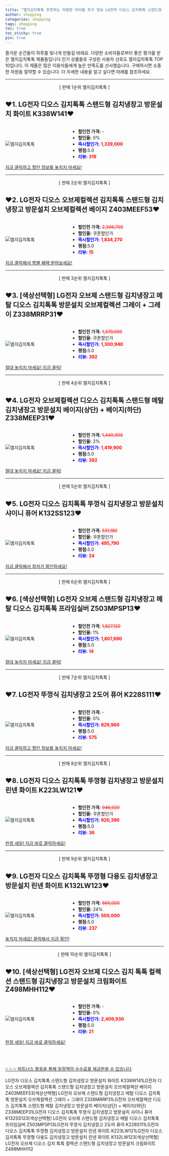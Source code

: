 ```yaml
---
title: "엘지김치톡톡 추천하는 저렴한 아이템 추가 정보 LG전자 디오스 김치톡톡 스탠드형 김치냉장고"
author: shopping
categories: shopping
tags: shopping
toc: true
toc_sticky: true
pin: true
---
```

즐거운 순간들이 하루를 빛나게 만들길 바래요. 다양한 소비자들로부터 좋은 평가를 받은 엘지김치톡톡 제품들입니다.인기 상품들로 구성된 사용자 선호도 엘지김치톡톡 TOP 10입니다. 이 제품은 많은 이용자들에게 높은 만족도를 선사했습니다. 구매하시면 소중한 자원을 절약할 수 있습니다. 더 자세한 내용을 알고 싶다면 아래를 참조하세요.

---
<p class="toplist" style="margin: 0 auto; display: block; width: fit-content;">[ 판매 1순위 엘지김치톡톡 ]</p>

<h2><strong>❤️1. LG전자 디오스 김치톡톡 스탠드형 김치냉장고 방문설치 화이트 K338W141❤️</strong></h2>

<div style="display: flex; align-items: center;">
    <div style="flex: 0.4;">
        <img src="https://thumbnail10.coupangcdn.com/thumbnails/remote/230x230ex/image/vendor_inventory/43b5/5002c3b2a8138bb51fff93693e26da910179f0ffa7788b0f4c7c29a9e117.jpeg" alt="엘지김치톡톡" style="max-width: 100%;">
    </div>
    <div style="flex: 0.6; margin-left: 10px;">
        <ul>
            <li><strong>할인전 가격:</strong> <del style="color: red;">-</del></li>
            <li><strong>할인율:</strong> 0%</li>
            <li><span style='color:blue'><strong>즉시할인가:</strong></span> <span style='color:red'><strong>1,339,000</strong></span></li>
            <li><strong>평점:</strong>5.0</li>
            <li><span style='color:blue'><strong>리뷰:</strong></span> <span style='color:red'><strong>319</strong></span></li>
        </ul>
    </div>
</div>
<div class="center">
    <a href="https://William4Davisa.github.io?lptag=AF9450613&subid=githubio&pageKey=7716833449&traceid=V0-153&itemId=20699194354&vendorItemId=88099192071" class="myButton">
        지금 클릭하고 할인 정보를 놓치지 마세요!
    </a>
</div>


---
<p class="toplist" style="margin: 0 auto; display: block; width: fit-content;">[ 판매 2순위 엘지김치톡톡 ]</p>

<h2><strong>❤️2. LG전자 디오스 오브제컬렉션 김치톡톡 스탠드형 김치냉장고 방문설치 오브제컬렉션 베이지 Z403MEEF53❤️</strong></h2>

<div style="display: flex; align-items: center;">
    <div style="flex: 0.4;">
        <img src="https://thumbnail8.coupangcdn.com/thumbnails/remote/230x230ex/image/rs_quotation_api/5alzcoab/6789ea6bbfa343fb93c4abc301dc6091.jpg" alt="엘지김치톡톡" style="max-width: 100%;">
    </div>
    <div style="flex: 0.6; margin-left: 10px;">
        <ul>
            <li><strong>할인전 가격:</strong> <del style="color: red;">2,306,700</del></li>
            <li><strong>할인율:</strong> 쿠폰할인가</li>
            <li><span style='color:blue'><strong>즉시할인가:</strong></span> <span style='color:red'><strong>1,834,270</strong></span></li>
            <li><strong>평점:</strong>5.0</li>
            <li><span style='color:blue'><strong>리뷰:</strong></span> <span style='color:red'><strong>15</strong></span></li>
        </ul>
    </div>
</div>
<div class="center">
    <a href="https://William4Davisa.github.io?lptag=AF9450613&subid=githubio&pageKey=8054011910&traceid=V0-153&itemId=22600084397&vendorItemId=89641741413" class="myButton">
        지금 클릭해서 특별 혜택 받아보세요!
    </a>
</div>


---
<p class="toplist" style="margin: 0 auto; display: block; width: fit-content;">[ 판매 3순위 엘지김치톡톡 ]</p>

<h2><strong>❤️3. [색상선택형] LG전자 오브제 스탠드형 김치냉장고 메탈 디오스 김치톡톡 방문설치 오브제컬렉션 그레이 + 그레이 Z338MRRP31❤️</strong></h2>

<div style="display: flex; align-items: center;">
    <div style="flex: 0.4;">
        <img src="https://thumbnail6.coupangcdn.com/thumbnails/remote/230x230ex/image/rs_quotation_api/h6bdbxiz/039c68950ea24abfb9c5e2a38bb573a7.jpg" alt="엘지김치톡톡" style="max-width: 100%;">
    </div>
    <div style="flex: 0.6; margin-left: 10px;">
        <ul>
            <li><strong>할인전 가격:</strong> <del style="color: red;">1,379,000</del></li>
            <li><strong>할인율:</strong> 쿠폰할인가</li>
            <li><span style='color:blue'><strong>즉시할인가:</strong></span> <span style='color:red'><strong>1,300,940</strong></span></li>
            <li><strong>평점:</strong>5.0</li>
            <li><span style='color:blue'><strong>리뷰:</strong></span> <span style='color:red'><strong>392</strong></span></li>
        </ul>
    </div>
</div>
<div class="center">
    <a href="https://William4Davisa.github.io?lptag=AF9450613&subid=githubio&pageKey=7749077642&traceid=V0-153&itemId=20699194446&vendorItemId=87770445573" class="myButton">
        절대 놓치지 마세요! 지금 클릭!
    </a>
</div>


---
<p class="toplist" style="margin: 0 auto; display: block; width: fit-content;">[ 판매 4순위 엘지김치톡톡 ]</p>

<h2><strong>❤️4. LG전자 오브제컬렉션 디오스 김치톡톡 스탠드형 메탈 김치냉장고 방문설치 베이지(상단) + 베이지(하단) Z338MEEP31❤️</strong></h2>

<div style="display: flex; align-items: center;">
    <div style="flex: 0.4;">
        <img src="https://thumbnail8.coupangcdn.com/thumbnails/remote/230x230ex/image/vendor_inventory/3866/52512d88fc4e0da5d70eb9117bbaa7b47b3c345c0bafcd14e74c8377b7c3.jpg" alt="엘지김치톡톡" style="max-width: 100%;">
    </div>
    <div style="flex: 0.6; margin-left: 10px;">
        <ul>
            <li><strong>할인전 가격:</strong> <del style="color: red;">1,449,900</del></li>
            <li><strong>할인율:</strong> 2%</li>
            <li><span style='color:blue'><strong>즉시할인가:</strong></span> <span style='color:red'><strong>1,419,900</strong></span></li>
            <li><strong>평점:</strong>5.0</li>
            <li><span style='color:blue'><strong>리뷰:</strong></span> <span style='color:red'><strong>392</strong></span></li>
        </ul>
    </div>
</div>
<div class="center">
    <a href="https://William4Davisa.github.io?lptag=AF9450613&subid=githubio&pageKey=7749077642&traceid=V0-153&itemId=20867982137&vendorItemId=90464636528" class="myButton">
        절대 놓치지 마세요! 지금 클릭!
    </a>
</div>


---
<p class="toplist" style="margin: 0 auto; display: block; width: fit-content;">[ 판매 5순위 엘지김치톡톡 ]</p>

<h2><strong>❤️5. LG전자 디오스 김치톡톡 뚜껑식 김치냉장고 방문설치 샤이니 퓨어 K132SS123❤️</strong></h2>

<div style="display: flex; align-items: center;">
    <div style="flex: 0.4;">
        <img src="https://thumbnail6.coupangcdn.com/thumbnails/remote/230x230ex/image/retail/images/2023/12/14/12/6/09c02cf8-7e6a-428a-ad4a-b2442a3e9bc6.jpg" alt="엘지김치톡톡" style="max-width: 100%;">
    </div>
    <div style="flex: 0.6; margin-left: 10px;">
        <ul>
            <li><strong>할인전 가격:</strong> <del style="color: red;">531,180</del></li>
            <li><strong>할인율:</strong> 쿠폰할인가</li>
            <li><span style='color:blue'><strong>즉시할인가:</strong></span> <span style='color:red'><strong>495,790</strong></span></li>
            <li><strong>평점:</strong>5.0</li>
            <li><span style='color:blue'><strong>리뷰:</strong></span> <span style='color:red'><strong>24</strong></span></li>
        </ul>
    </div>
</div>
<div class="center">
    <a href="https://William4Davisa.github.io?lptag=AF9450613&subid=githubio&pageKey=7776280294&traceid=V0-153&itemId=21006707366&vendorItemId=88070551001" class="myButton">
        지금 클릭해서 최저가 확인하세요!
    </a>
</div>


---
<p class="toplist" style="margin: 0 auto; display: block; width: fit-content;">[ 판매 6순위 엘지김치톡톡 ]</p>

<h2><strong>❤️6. [색상선택형] LG전자 오브제 스탠드형 김치냉장고 메탈 디오스 김치톡톡 프라임실버 Z503MPSP13❤️</strong></h2>

<div style="display: flex; align-items: center;">
    <div style="flex: 0.4;">
        <img src="https://thumbnail10.coupangcdn.com/thumbnails/remote/230x230ex/image/rs_quotation_api/minlgcd9/b49ba388c90b42569c2123d2ed7691e1.jpg" alt="엘지김치톡톡" style="max-width: 100%;">
    </div>
    <div style="flex: 0.6; margin-left: 10px;">
        <ul>
            <li><strong>할인전 가격:</strong> <del style="color: red;">1,827,120</del></li>
            <li><strong>할인율:</strong> 1%</li>
            <li><span style='color:blue'><strong>즉시할인가:</strong></span> <span style='color:red'><strong>1,807,690</strong></span></li>
            <li><strong>평점:</strong>5.0</li>
            <li><span style='color:blue'><strong>리뷰:</strong></span> <span style='color:red'><strong>14</strong></span></li>
        </ul>
    </div>
</div>
<div class="center">
    <a href="https://William4Davisa.github.io?lptag=AF9450613&subid=githubio&pageKey=7885054252&traceid=V0-153&itemId=21703539754&vendorItemId=88624431530" class="myButton">
        절대 놓치지 마세요! 지금 클릭!
    </a>
</div>


---
<p class="toplist" style="margin: 0 auto; display: block; width: fit-content;">[ 판매 7순위 엘지김치톡톡 ]</p>

<h2><strong>❤️7. LG전자 뚜껑식 김치냉장고 2도어 퓨어 K228S111❤️</strong></h2>

<div style="display: flex; align-items: center;">
    <div style="flex: 0.4;">
        <img src="https://thumbnail9.coupangcdn.com/thumbnails/remote/230x230ex/image/vendor_inventory/928d/394f794cca84a503b1f8c8ab3763ffa84a394847e7e48b110772ee0faaab.jpg" alt="엘지김치톡톡" style="max-width: 100%;">
    </div>
    <div style="flex: 0.6; margin-left: 10px;">
        <ul>
            <li><strong>할인전 가격:</strong> <del style="color: red;">-</del></li>
            <li><strong>할인율:</strong> 0%</li>
            <li><span style='color:blue'><strong>즉시할인가:</strong></span> <span style='color:red'><strong>829,960</strong></span></li>
            <li><strong>평점:</strong>5.0</li>
            <li><span style='color:blue'><strong>리뷰:</strong></span> <span style='color:red'><strong>575</strong></span></li>
        </ul>
    </div>
</div>
<div class="center">
    <a href="https://William4Davisa.github.io?lptag=AF9450613&subid=githubio&pageKey=7759444253&traceid=V0-153&itemId=20408084773&vendorItemId=87647625394" class="myButton">
        지금 클릭하고 할인 정보를 놓치지 마세요!
    </a>
</div>


---
<p class="toplist" style="margin: 0 auto; display: block; width: fit-content;">[ 판매 8순위 엘지김치톡톡 ]</p>

<h2><strong>❤️8. LG전자 디오스 김치톡톡 뚜껑형 김치냉장고 방문설치 린넨 화이트 K223LW121❤️</strong></h2>

<div style="display: flex; align-items: center;">
    <div style="flex: 0.4;">
        <img src="https://thumbnail10.coupangcdn.com/thumbnails/remote/230x230ex/image/retail/images/1191566085339826-70dc7a3c-b107-4d74-97dc-01383d9a1a60.jpg" alt="엘지김치톡톡" style="max-width: 100%;">
    </div>
    <div style="flex: 0.6; margin-left: 10px;">
        <ul>
            <li><strong>할인전 가격:</strong> <del style="color: red;">946,920</del></li>
            <li><strong>할인율:</strong> 쿠폰할인가</li>
            <li><span style='color:blue'><strong>즉시할인가:</strong></span> <span style='color:red'><strong>920,390</strong></span></li>
            <li><strong>평점:</strong>5.0</li>
            <li><span style='color:blue'><strong>리뷰:</strong></span> <span style='color:red'><strong>36</strong></span></li>
        </ul>
    </div>
</div>
<div class="center">
    <a href="https://William4Davisa.github.io?lptag=AF9450613&subid=githubio&pageKey=8202694596&traceid=V0-153&itemId=23518645221&vendorItemId=87550023061" class="myButton">
        한정 세일! 지금 바로 클릭하세요!
    </a>
</div>


---
<p class="toplist" style="margin: 0 auto; display: block; width: fit-content;">[ 판매 9순위 엘지김치톡톡 ]</p>

<h2><strong>❤️9. LG전자 디오스 김치톡톡 뚜껑형 다용도 김치냉장고 방문설치 린넨 화이트 K132LW123❤️</strong></h2>

<div style="display: flex; align-items: center;">
    <div style="flex: 0.4;">
        <img src="https://thumbnail6.coupangcdn.com/thumbnails/remote/230x230ex/image/vendor_inventory/50e8/b4b5537c4e8834d2ee0d592a8d4de587d256f45047476cabe887ee6798e5.jpg" alt="엘지김치톡톡" style="max-width: 100%;">
    </div>
    <div style="flex: 0.6; margin-left: 10px;">
        <ul>
            <li><strong>할인전 가격:</strong> <del style="color: red;">660,000</del></li>
            <li><strong>할인율:</strong> 24%</li>
            <li><span style='color:blue'><strong>즉시할인가:</strong></span> <span style='color:red'><strong>500,000</strong></span></li>
            <li><strong>평점:</strong>5.0</li>
            <li><span style='color:blue'><strong>리뷰:</strong></span> <span style='color:red'><strong>237</strong></span></li>
        </ul>
    </div>
</div>
<div class="center">
    <a href="https://William4Davisa.github.io?lptag=AF9450613&subid=githubio&pageKey=7339809070&traceid=V0-153&itemId=18862397428&vendorItemId=89982315410" class="myButton">
        놓치지 마세요! 클릭해서 지금 확인!
    </a>
</div>


---
<p class="toplist" style="margin: 0 auto; display: block; width: fit-content;">[ 판매 10순위 엘지김치톡톡 ]</p>

<h2><strong>❤️10. [색상선택형] LG전자 오브제 디오스 김치 톡톡 컬렉션 스탠드형 김치냉장고 방문설치 크림화이트 Z498MHH112❤️</strong></h2>

<div style="display: flex; align-items: center;">
    <div style="flex: 0.4;">
        <img src="https://thumbnail7.coupangcdn.com/thumbnails/remote/230x230ex/image/vendor_inventory/f982/aeda1f2bcecb71e92a7290c6cd014f34d0f1066bc6173ef70fd0bb682a4b.jpg" alt="엘지김치톡톡" style="max-width: 100%;">
    </div>
    <div style="flex: 0.6; margin-left: 10px;">
        <ul>
            <li><strong>할인전 가격:</strong> <del style="color: red;">-</del></li>
            <li><strong>할인율:</strong> 0%</li>
            <li><span style='color:blue'><strong>즉시할인가:</strong></span> <span style='color:red'><strong>2,409,930</strong></span></li>
            <li><strong>평점:</strong>5.0</li>
            <li><span style='color:blue'><strong>리뷰:</strong></span> <span style='color:red'><strong>21</strong></span></li>
        </ul>
    </div>
</div>
<div class="center">
    <a href="https://William4Davisa.github.io?lptag=AF9450613&subid=githubio&pageKey=7658286240&traceid=V0-153&itemId=20395363726&vendorItemId=88777854207" class="myButton">
        한정 세일! 지금 바로 클릭하세요!
    </a>
</div>

<br><br><br>[💦 💦 💦 파트너스 활동을 통해 일정액의 수수료를 제공받을 수 있습니다](https://link.coupang.com/a/bcpT2c)<br><br>LG전자 디오스 김치톡톡 스탠드형 김치냉장고 방문설치 화이트 K338W141LG전자 디오스 오브제컬렉션 김치톡톡 스탠드형 김치냉장고 방문설치 오브제컬렉션 베이지 Z403MEEF53[색상선택형] LG전자 오브제 스탠드형 김치냉장고 메탈 디오스 김치톡톡 방문설치 오브제컬렉션 그레이 + 그레이 Z338MRRP31LG전자 오브제컬렉션 디오스 김치톡톡 스탠드형 메탈 김치냉장고 방문설치 베이지(상단) + 베이지(하단) Z338MEEP31LG전자 디오스 김치톡톡 뚜껑식 김치냉장고 방문설치 샤이니 퓨어 K132SS123[색상선택형] LG전자 오브제 스탠드형 김치냉장고 메탈 디오스 김치톡톡 프라임실버 Z503MPSP13LG전자 뚜껑식 김치냉장고 2도어 퓨어 K228S111LG전자 디오스 김치톡톡 뚜껑형 김치냉장고 방문설치 린넨 화이트 K223LW121LG전자 디오스 김치톡톡 뚜껑형 다용도 김치냉장고 방문설치 린넨 화이트 K132LW123[색상선택형] LG전자 오브제 디오스 김치 톡톡 컬렉션 스탠드형 김치냉장고 방문설치 크림화이트 Z498MHH112